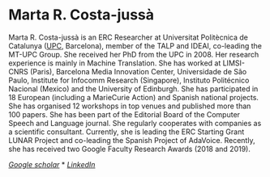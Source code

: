 # Marta R. Costa-jussà

Marta R. Costa-jussà is an ERC Researcher at Universitat Politècnica de Catalunya ([UPC](http://www.upc.edu), Barcelona), member of the TALP and IDEAI, co-leading the MT-UPC Group. She received her PhD from the UPC in 2008. Her research experience is mainly in Machine Translation. She has worked at LIMSI-CNRS (Paris), Barcelona Media Innovation Center, Universidade de São Paulo, Institute for Infocomm Research (Singapore), Instituto Politécnico Nacional (Mexico) and the University of Edinburgh. She has participated in 18 European (including a MarieCurie Action) and Spanish national projects. She has organised 12 workshops in top venues and published more than 100 papers. She has been part of the Editorial Board of the Computer Speech and Language journal. She regularly cooperates with companies as a scientific consultant. Currently, she is leading the ERC Starting Grant LUNAR Project and co-leading the Spanish Project of AdaVoice. Recently, she has received two Google Faculty Research Awards (2018 and 2019).

*[Google scholar](https://scholar.google.com/citations?user=ESqQ7FoAAAAJ&hl=ca)* * *[LinkedIn](https://www.linkedin.com/in/martaruizcostajussa/?originalSubdomain=es)*
